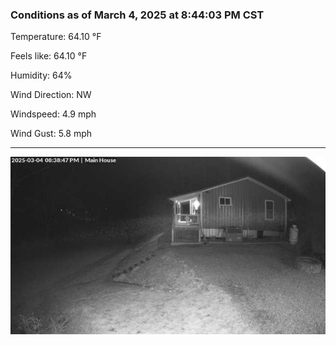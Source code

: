 ### Conditions as of March 4, 2025 at 8:44:03 PM CST 

Temperature: 64.10 &deg;F

Feels like: 64.10 &deg;F

Humidity: 64%

Wind Direction: NW

Windspeed: 4.9 mph

Wind Gust: 5.8 mph

---

<img src="./images/latest.jpeg"/>

